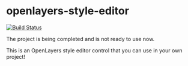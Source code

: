 # openlayers-style-editor

[![Build Status](https://app.travis-ci.com/mahdin75/ol-style-editor.svg?token=9BfxsQN83qPeVqq4YE6h&branch=master)](https://app.travis-ci.com/mahdin75/ol-style-editor)

The project is being completed and is not ready to use now.

This is an OpenLayers style editor control that you can use in your own project!
